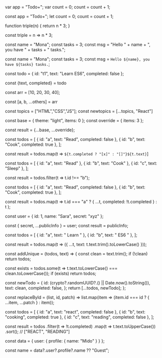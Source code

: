 <!-- Vanilla style given change to ES6 style -->
<!-- Variables Rewrite this code using let or const properly:-->
var app = "Todo+";
var count = 0;
count = count + 1;

<!-- ES6 variables -->
const app = "Todo+";
let count = 0;
count = count + 1;

<!--Arrow function : Convert this function into an arrow function with an implicit return:-->
function triple(n) {
  return n * 3;
}

const triple = n => n * 3;

<!-- E3. Template literals
Rewrite this using backticks and ${} syntax: -->
const name = "Mona";
const tasks = 3;
const msg = "Hello " + name + ", you have " + tasks + " tasks.";

const name = "Mona";
const tasks = 3;
const msg = `Hello ${name}, you have ${tasks} tasks.`;

<!-- E4. Object destructuring
Use destructuring to pull text and completed into variables: -->
const todo = { id: "t1", text: "Learn ES6", completed: false };

const {text, completed} = todo

<!-- E5. Array destructuring
Extract the first two items into a and b, and put the rest in others: -->
const arr = [10, 20, 30, 40];

const [a, b, ...others] = arr

<!-- M1. Spread (arrays)
Add "React" to the end of the array without mutating the original: -->
const topics = ["HTML","CSS","JS"];
const newtopics = [...topics, "React"]


<!-- M2. Spread (objects)
Combine these objects into a new one without mutation: -->
const base = { theme: "light", items: 0 };
const override = { items: 3 };

const result = {...base, ...override};

<!-- M3. Map (labels)
Return a new array of strings showing checkboxes for completed todos: -->
const todos = [
  { id: "a", text: "Read",  completed: false },
  { id: "b", text: "Cook",  completed: true  },
];

const result = todos.map(t => `${t.completed ? "[x]" : "[]"}${t.text}`]


<!-- M4. Filter (remove by id)
Remove the todo with id "b" without mutating the original: -->
const todos = [
  { id: "a", text: "Read" },
  { id: "b", text: "Cook" },
  { id: "c", text: "Sleep" },
];

const result = todos.filter(t => t.id !== "b");


<!-- M5. Toggle (map + spread)
Flip the completed value for the todo with id "a": -->
const todos = [
  { id: "a", text: "Read", completed: false },
  { id: "b", text: "Cook", completed: true  },
];

const result = todos.map(t =>
  t.id === "a" ? { ...t, completed: !t.completed } : t
);

<!-- M6. Rest (object)
Remove the secret field while keeping the rest of the object: -->
const user = { id: 1, name: "Sara", secret: "xyz" };

const { secret, ...publicInfo } = user;
const result = publicInfo;

<!-- H1. Normalize text
Return a new array where each todo’s text is trimmed and lower-cased: -->
const todos = [
  { id: "a", text: "  Learn  " },
  { id: "b", text: " ES6 " },
];

const result = todos.map(t => ({ ...t, text: t.text.trim().toLowerCase() }));

<!--H2. Add unique todo
Write a function addUnique(todos, text) that:  -->
const addUnique = (todos, text) => {
  const clean = text.trim();
  if (!clean) return todos;

  const exists = todos.some(t => t.text.toLowerCase() === clean.toLowerCase());
  if (exists) return todos;

  const newTodo = {
    id: (crypto?.randomUUID?.() || Date.now().toString()),
    text: clean,
    completed: false,
  };
  return [...todos, newTodo];
};


<!-- H3. Replace by id
Write a function replaceById(list, id, patch) that returns a new list where the item with the given id is replaced by merging in the patch object. -->

const replaceById = (list, id, patch) =>
  list.map(item => (item.id === id ? { ...item, ...patch } : item));


<!-- H4. Chain helpers
Given this array: -->
const todos = [
  { id: "a", text: "react",    completed: false },
  { id: "b", text: "cooking",  completed: true  },
  { id: "c", text: "reading",  completed: false },
];

const result = todos
  .filter(t => !t.completed)
  .map(t => t.text.toUpperCase())
  .sort(); // ["REACT", "READING"]

<!-- H5. Safe access & defaults
Using optional chaining (?.) and nullish coalescing (??), get the user’s name safely or return "Guest" if it doesn’t exist: -->
const data = { user: { profile: { name: "Mido" } } };

const name = data?.user?.profile?.name ?? "Guest";

